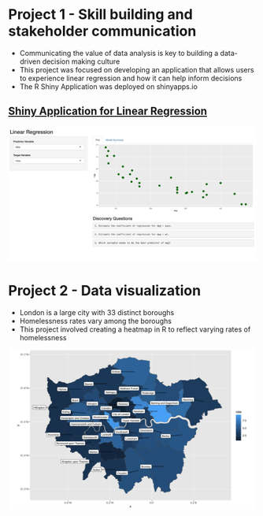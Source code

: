 # Project 1 - Skill building and stakeholder communication

* Communicating the value of data analysis is key to building a data-driven decision making culture
* This project was focused on developing an application that allows users to experience linear regression and how it can help inform decisions
* The R Shiny Application was deployed on shinyapps.io 

## [Shiny Application for Linear Regression](https://comora.shinyapps.io/LinearReg/?_ga=2.255970251.1329687789.1682367085-379141333.1679908674)

![](project1.png)

# Project 2 - Data visualization

* London is a large city with 33 distinct boroughs
* Homelessness rates vary among the boroughs
* This project involved creating a heatmap in R to reflect varying rates of homelessness

![](london.png)
